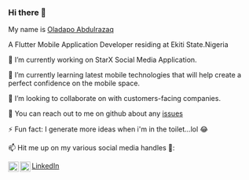 ### Hi there 👋

<!--
**Grtnxhor/Abolade_Greatness** is a ✨ _special_ ✨ repository because its `README.md` (this file) appears on your GitHub profile.

Here are some ideas to get you started:

- 🔭 I’m currently working on ...
- 🌱 I’m currently learning ...
- 👯 I’m looking to collaborate on ...
- 🤔 I’m looking for help with ...
- 💬 Ask me about ...
- 📫 How to reach me: ...
- 😄 Pronouns: ...
- ⚡ Fun fact: ...
-->


My name is [Oladapo Abdulrazaq](https://github.com/Milimeter/)

A Flutter Mobile Application Developer residing at Ekiti State.Nigeria

🔭 I’m currently working on StarX Social Media Application. 

🌱 I’m currently learning latest mobile technologies that will help create a perfect confidence on the mobile space.

👯 I’m looking to collaborate on with customers-facing companies.

💬 You can reach out to me on github about any [issues](https://github.com/Milimeter/Milimeter/issues)

⚡ Fun fact: I generate more ideas when i'm in the toilet...lol 😂

📫 Hit me up on my various social media handles 🔭:

[LinkedIn](https://www.linkedin.com/in/oladapo-abdulrazaq-6028a4206/)
<a href="https://twitter.com/cyber_zues">
  <img align="left" alt="My Twitter Account" width="21px" src="https://raw.githubusercontent.com/anuraghazra/anuraghazra/master/assets/twitter.svg" />
</a>
<a href="https://wa.me/2349010484986">
  <img align="left" alt="My contact" width="21px" src="https://image.flaticon.com/icons/png/512/124/124034.png" />
</a>

<!-- # Languages and Tools :blush:
- ![img](https://img.shields.io/badge/Python-3776AB?style=for-the-badge&logo=python&logoColor=white)
- ![img](https://img.shields.io/badge/HTML-239120?style=for-the-badge&logo=html5&logoColor=white)
- ![img](https://img.shields.io/badge/HTML5-E34F26?style=for-the-badge&logo=html5&logoColor=white)
- ![img](https://img.shields.io/badge/CSS-239120?&style=for-the-badge&logo=css3&logoColor=white)
- ![img](https://img.shields.io/badge/JavaScript-323330?style=for-the-badge&logo=javascript&logoColor=F7DF1E)
- ![img](https://img.shields.io/badge/Java-ED8B00?style=for-the-badge&logo=java&logoColor=white)
- ![img](https://img.shields.io/badge/MySQL-00000F?style=for-the-badge&logo=mysql&logoColor=white)
- ![img](https://img.shields.io/badge/Sass-CC6699?style=for-the-badge&logo=sass&logoColor=white)
- ![img](https://img.shields.io/badge/Vue.js-35495E?style=for-the-badge&logo=vue.js&logoColor=4FC08D)
- ![img](https://img.shields.io/badge/Tailwind_CSS-38B2AC?style=for-the-badge&logo=tailwind-css&logoColor=white)
- ![img](https://img.shields.io/badge/Bootstrap-563D7C?style=for-the-badge&logo=bootstrap&logoColor=white)
- ![img](https://img.shields.io/badge/jQuery-0769AD?style=for-the-badge&logo=jquery&logoColor=white)
- ![img](https://img.shields.io/badge/Slack-4A154B?style=for-the-badge&logo=slack&logoColor=white)
- ![img](https://img.shields.io/badge/Netlify-00C7B7?style=for-the-badge&logo=netlify&logoColor=white) -->



<!-- NOTE: Top Languages does not indicate my skill level or anything like that, it's a GitHub metric of which languages have the most code on GitHub. It's a new feature of github-readme-stats.

![Code Time](https://img.shields.io/endpoint?style=for-the-badge&url=https://codetime-api.datreks.com/badge/797?logoColor=white%26project=%26recentMS=0%26showProject=false)

[![Top Languages](https://github-readme-stats.vercel.app/api/top-langs/?username=Grtnxhor)](https://github-readme-stats.vercel.app/api/top-langs/?username=Grtnxhor) -->
